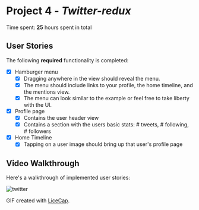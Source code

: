 # Project 4 - *Twitter-redux*

Time spent: **25** hours spent in total

## User Stories

The following **required** functionality is completed:

- [x] Hamburger menu
   - [x] Dragging anywhere in the view should reveal the menu.
   - [x] The menu should include links to your profile, the home timeline, and the mentions view.
   - [x] The menu can look similar to the example or feel free to take liberty with the UI.
- [x] Profile page
   - [x] Contains the user header view
   - [x] Contains a section with the users basic stats: # tweets, # following, # followers
- [x] Home Timeline
   - [x] Tapping on a user image should bring up that user's profile page

## Video Walkthrough

Here's a walkthrough of implemented user stories:

![twitter](https://cloud.githubusercontent.com/assets/3449724/20091216/69dea854-a546-11e6-9f7d-bb3e19c92dbc.gif)

GIF created with [LiceCap](http://www.cockos.com/licecap/).
